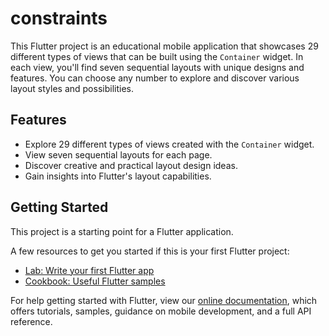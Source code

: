 # constraints

This Flutter project is an educational mobile application that showcases 29 different types of views that can be built using the `Container` widget. In each view, you'll find seven sequential layouts with unique designs and features. You can choose any number to explore and discover various layout styles and possibilities.

## Features

- Explore 29 different types of views created with the `Container` widget.
- View seven sequential layouts for each page.
- Discover creative and practical layout design ideas.
- Gain insights into Flutter's layout capabilities.
  
## Getting Started

This project is a starting point for a Flutter application.

A few resources to get you started if this is your first Flutter project:

- [Lab: Write your first Flutter app](https://flutter.dev/docs/get-started/codelab)
- [Cookbook: Useful Flutter samples](https://flutter.dev/docs/cookbook)

For help getting started with Flutter, view our
[online documentation](https://flutter.dev/docs), which offers tutorials,
samples, guidance on mobile development, and a full API reference.
